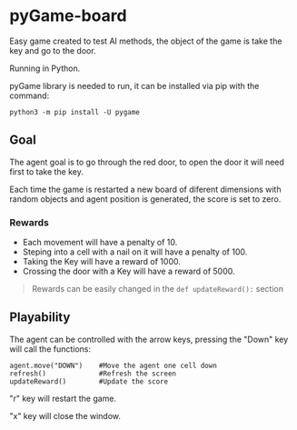 # pyGame-board

Easy game created to test AI methods, the object of the game is take the key and go to the door.

Running in Python.

pyGame library is needed to run, it can be installed via pip with the command:

```
python3 -m pip install -U pygame
```

## Goal

The agent goal is to go through the red door, to open the door it will need first to take the key.

Each time the game is restarted a new board of diferent dimensions with random
objects and agent position is generated, the score is set to zero.

### Rewards

- Each movement will have a penalty of 10.
- Steping into a cell with a nail on it will have a penalty of 100.
- Taking the Key will have a reward of 1000.
- Crossing the door with a Key will have a reward of 5000.

> Rewards can be easily changed in the `def updateReward():` section

## Playability 

The agent can be controlled with the arrow keys, pressing the "Down" key will call the functions:

```
agent.move("DOWN")    #Move the agent one cell down
refresh()             #Refresh the screen
updateReward()        #Update the score
```

"r" key will restart the game.

"x" key will close the window.
